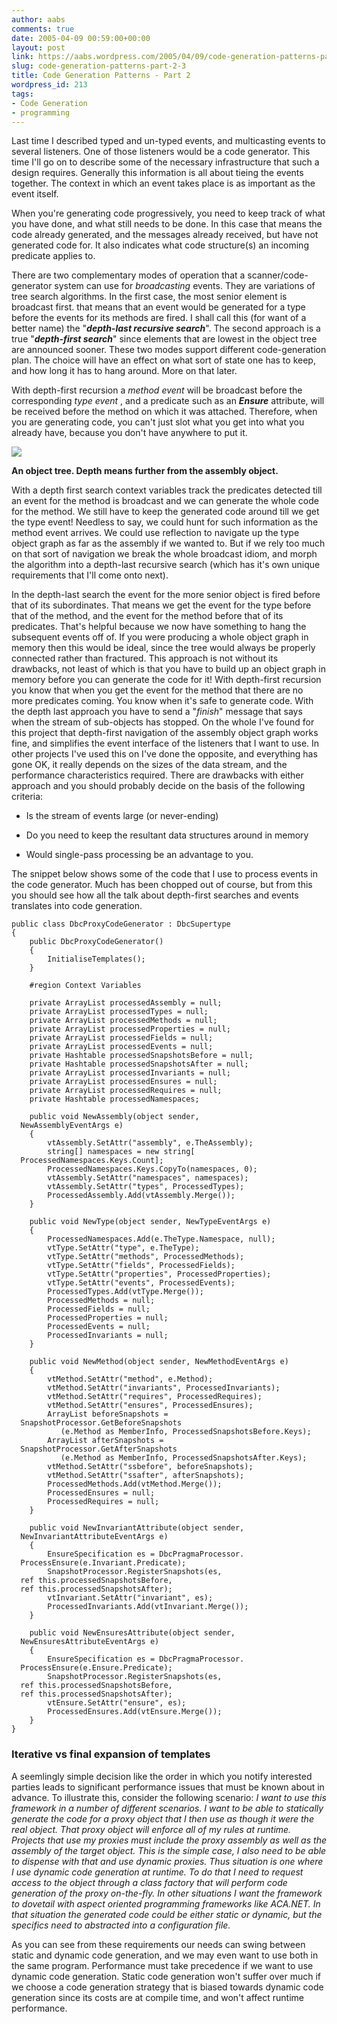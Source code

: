 ```yaml
---
author: aabs
comments: true
date: 2005-04-09 00:59:00+00:00
layout: post
link: https://aabs.wordpress.com/2005/04/09/code-generation-patterns-part-2-3/
slug: code-generation-patterns-part-2-3
title: Code Generation Patterns - Part 2
wordpress_id: 213
tags:
- Code Generation
- programming
---
```


Last time I described typed and un-typed events, and multicasting events to several listeners. One of those listeners would be a code generator. This time I'll go on to describe some of the necessary infrastructure that such a design requires. Generally this information is all about tieing the events together. The context in which an event takes place is as important as the event itself.

When you're generating code progressively, you need to keep track of what you have done, and what still needs to be done. In this case that means the code already generated, and the messages already received, but have not generated code for. It also indicates what code structure(s) an incoming predicate applies to.

There are two complementary modes of operation that a scanner/code-generator system can use for _broadcasting_ events. They are variations of tree search algorithms. In the first case, the most senior element is broadcast first. that means that an event would be generated for a type before the events for its methods are fired. I shall call this (for want of a better name) the "**_depth-last recursive search_**". The second approach is a true "**_depth-first search_**" since elements that are lowest in the object tree are announced sooner. These two modes support different code-generation plan. The choice will have an effect on what sort of state one has to keep, and how long it has to hang around. More on that later.

With depth-first recursion a _method event_ will be broadcast before the corresponding _type event_ , and a predicate such as an _**Ensure**_ attribute, will be received before the method on which it was attached. Therefore, when you are generating code, you can't just slot what you get into what you already have, because you don't have anywhere to put it.

![](http://aabs.aspxconnection.com/objectTree.png)

**An object tree. Depth means further from the assembly object.**

With a depth first search context variables track the predicates detected till an event for the method is broadcast and we can generate the whole code for the method. We still have to keep the generated code around till we get the type event! Needless to say, we could hunt for such information as the method event arrives. We could use reflection to navigate up the type object graph as far as the assembly if we wanted to. But if we rely too much on that sort of navigation we break the whole broadcast idiom, and morph the algorithm into a depth-last recursive search (which has it's own unique requirements that I'll come onto next).

In the depth-last search the event for the more senior object is fired before that of its subordinates. That means we get the event for the type before that of the method, and the event for the method before that of its predicates. That's helpful because we now have something to hang the subsequent events off of. If you were producing a whole object graph in memory then this would be ideal, since the tree would always be properly connected rather than fractured. This approach is not without its drawbacks, not least of which is that you have to build up an object graph in memory before you can generate the code for it! With depth-first recursion you know that when you get the event for the method that there are no more predicates coming. You know when it's safe to generate code. With the depth last approach you have to send a "_finish_" message that says when the stream of sub-objects has stopped. On the whole I've found for this project that depth-first navigation of the assembly object graph works fine, and simplifies the event interface of the listeners that I want to use. In other projects I've used this on I've done the opposite, and everything has gone OK, it really depends on the sizes of the data stream, and the performance characteristics required. There are drawbacks with either approach and you should probably decide on the basis of the following criteria:



	
  * Is the stream of events large (or never-ending)

	
  * Do you need to keep the resultant data structures around in memory

	
  * Would single-pass processing be an advantage to you.


The snippet below shows some of the code that I use to process events in the code generator. Much has been chopped out of course, but from this you should see how all the talk about depth-first searches and events translates into code generation.



    
    public class DbcProxyCodeGenerator : DbcSupertype
    {
        public DbcProxyCodeGenerator()
        {
            InitialiseTemplates();
        }
    
        #region Context Variables
    
        private ArrayList processedAssembly = null;
        private ArrayList processedTypes = null;
        private ArrayList processedMethods = null;
        private ArrayList processedProperties = null;
        private ArrayList processedFields = null;
        private ArrayList processedEvents = null;
        private Hashtable processedSnapshotsBefore = null;
        private Hashtable processedSnapshotsAfter = null;
        private ArrayList processedInvariants = null;
        private ArrayList processedEnsures = null;
        private ArrayList processedRequires = null;
        private Hashtable processedNamespaces;
    
        public void NewAssembly(object sender,
      NewAssemblyEventArgs e)
        {
            vtAssembly.SetAttr("assembly", e.TheAssembly);
            string[] namespaces = new string[
      ProcessedNamespaces.Keys.Count];
            ProcessedNamespaces.Keys.CopyTo(namespaces, 0);
            vtAssembly.SetAttr("namespaces", namespaces);
            vtAssembly.SetAttr("types", ProcessedTypes);
            ProcessedAssembly.Add(vtAssembly.Merge());
        }
    
        public void NewType(object sender, NewTypeEventArgs e)
        {
            ProcessedNamespaces.Add(e.TheType.Namespace, null);
            vtType.SetAttr("type", e.TheType);
            vtType.SetAttr("methods", ProcessedMethods);
            vtType.SetAttr("fields", ProcessedFields);
            vtType.SetAttr("properties", ProcessedProperties);
            vtType.SetAttr("events", ProcessedEvents);
            ProcessedTypes.Add(vtType.Merge());
            ProcessedMethods = null;
            ProcessedFields = null;
            ProcessedProperties = null;
            ProcessedEvents = null;
            ProcessedInvariants = null;
        }
    
        public void NewMethod(object sender, NewMethodEventArgs e)
        {
            vtMethod.SetAttr("method", e.Method);
            vtMethod.SetAttr("invariants", ProcessedInvariants);
            vtMethod.SetAttr("requires", ProcessedRequires);
            vtMethod.SetAttr("ensures", ProcessedEnsures);
            ArrayList beforeSnapshots =
      SnapshotProcessor.GetBeforeSnapshots
               (e.Method as MemberInfo, ProcessedSnapshotsBefore.Keys);
            ArrayList afterSnapshots =
      SnapshotProcessor.GetAfterSnapshots
               (e.Method as MemberInfo, ProcessedSnapshotsAfter.Keys);
            vtMethod.SetAttr("ssbefore", beforeSnapshots);
            vtMethod.SetAttr("ssafter", afterSnapshots);
            ProcessedMethods.Add(vtMethod.Merge());
            ProcessedEnsures = null;
            ProcessedRequires = null;
        }
    
        public void NewInvariantAttribute(object sender,
      NewInvariantAttributeEventArgs e)
        {
            EnsureSpecification es = DbcPragmaProcessor.
      ProcessEnsure(e.Invariant.Predicate);
            SnapshotProcessor.RegisterSnapshots(es,
      ref this.processedSnapshotsBefore,
      ref this.processedSnapshotsAfter);
            vtInvariant.SetAttr("invariant", es);
            ProcessedInvariants.Add(vtInvariant.Merge());
        }
    
        public void NewEnsuresAttribute(object sender,
      NewEnsuresAttributeEventArgs e)
        {
            EnsureSpecification es = DbcPragmaProcessor.
      ProcessEnsure(e.Ensure.Predicate);
            SnapshotProcessor.RegisterSnapshots(es,
      ref this.processedSnapshotsBefore,
      ref this.processedSnapshotsAfter);
            vtEnsure.SetAttr("ensure", es);
            ProcessedEnsures.Add(vtEnsure.Merge());
        }
    }




### Iterative vs final expansion of templates


A seemlingly simple decision like the order in which you notify interested parties leads to significant performance issues that must be known about in advance. To illustrate this, consider the following scenario:
_I want to use this framework in a number of different scenarios. I want to be able to statically generate the code for a proxy object that I then use as though it were the real object. That proxy object will enforce all of my rules at runtime. Projects that use my proxies must include the proxy assembly as well as the assembly of the target object. This is the simple case, I also need to be able to dispense with that and use dynamic proxies. Thus situation is one where I use dynamic code generation at runtime. To do that I need to request access to the object through a class factory that will perform code generation of the proxy on-the-fly. In other situations I want the framework to dovetail with aspect oriented programming frameworks like ACA.NET. In that situation the generated code could be either static or dynamic, but the specifics need to abstracted into a configuration file._

As you can see from these requirements our needs can swing between static and dynamic code generation, and we may even want to use both in the same program. Performance must take precedence if we want to use dynamic code generation. Static code generation won't suffer over much if we choose a code generation strategy that is biased towards dynamic code generation since its costs are at compile time, and won't affect runtime performance.
